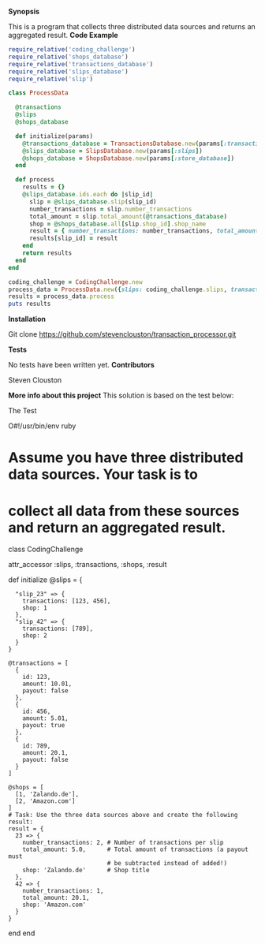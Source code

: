 
**Synopsis**

This is a program that collects three distributed data sources and returns an aggregated result.
**Code Example**

```ruby
require_relative('coding_challenge')
require_relative('shops_database')
require_relative('transactions_database')
require_relative('slips_database')
require_relative('slip')

class ProcessData

  @transactions
  @slips
  @shops_database

  def initialize(params)
    @transactions_database = TransactionsDatabase.new(params[:transactions])
    @slips_database = SlipsDatabase.new(params[:slips])
    @shops_database = ShopsDatabase.new(params[:store_database])
  end

  def process
    results = {}
    @slips_database.ids.each do |slip_id|
      slip = @slips_database.slip(slip_id)
      number_transactions = slip.number_transactions
      total_amount = slip.total_amount(@transactions_database)
      shop = @shops_database.all[slip.shop_id].shop_name
      result = { number_transactions: number_transactions, total_amount: total_amount,shop: shop}
      results[slip_id] = result
    end
    return results
  end
end

coding_challenge = CodingChallenge.new
process_data = ProcessData.new({slips: coding_challenge.slips, transactions: coding_challenge.transactions, store_database: coding_challenge.shops})
results = process_data.process
puts results
```

**Installation**

Git clone https://github.com/stevenclouston/transaction_processor.git

**Tests**

No tests have been written yet.
**Contributors**

Steven Clouston

**More info about this project**
This solution is based on the test below:

The Test

O#!/usr/bin/env ruby
# Assume you have three distributed data sources. Your task is to
# collect all data from these sources and return an aggregated result.

class CodingChallenge

  attr_accessor :slips, :transactions, :shops, :result

  def initialize
    @slips = {

      "slip_23" => {
        transactions: [123, 456],
        shop: 1
      },
      "slip_42" => {
        transactions: [789],
        shop: 2
      }
    }

    @transactions = [
      {
        id: 123,
        amount: 10.01,
        payout: false
      },
      {
        id: 456,
        amount: 5.01,
        payout: true
      },
      {
        id: 789,
        amount: 20.1,
        payout: false
      }
    ]

    @shops = [
      [1, 'Zalando.de'],
      [2, 'Amazon.com']
    ]
    # Task: Use the three data sources above and create the following result:
    result = {
      23 => {
        number_transactions: 2, # Number of transactions per slip
        total_amount: 5.0,      # Total amount of transactions (a payout must
                                # be subtracted instead of added!)
        shop: 'Zalando.de'      # Shop title
      },
      42 => {
        number_transactions: 1,
        total_amount: 20.1,
        shop: 'Amazon.com'
      }
    }
  end
end
